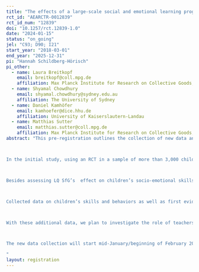 ```yaml
---
title: "The effects of a large-scale social and emotional learning program on educational outcomes"
rct_id: "AEARCTR-0012839"
rct_id_num: "12839"
doi: "10.1257/rct.12839-1.0"
date: "2024-01-15"
status: "on_going"
jel: "C93; D90; I21"
start_year: "2018-03-01"
end_year: "2025-12-31"
pi: "Hannah Schildberg-Hörisch"
pi_other:
  - name: Laura Breitkopf
    email: breitkopf@coll.mpg.de
    affiliation: Max Planck Institute for Research on Collective Goods, Bonn
  - name: Shyamal Chowdhury
    email: shyamal.chowdhury@sydney.edu.au
    affiliation: The University of Sydney
  - name: Daniel Kamhöfer
    email: kamhoefer@dice.hhu.de
    affiliation: University of Kaiserslautern-Landau
  - name: Matthias Sutter
    email: matthias.sutter@coll.mpg.de
    affiliation: Max Planck Institute for Research on Collective Goods, Bonn
abstract: "This pre-registration outlines the collection of new data and the formulation of additional hypotheses for our intervention study of the Lions Quest Skills for Growing (LQ SfG) program in elementary schools in Bangladesh. While the previous pre-registration (AEARCTR-0003129) and data collection aimed at describing our analysis of the short-term effects of the intervention on students’ socio-emotional development, this pre-registration considers effects of the intervention on teachers’ teaching style and their beliefs, attitudes, and behaviors with respect to teaching. 

In the initial study, using an RCT in a sample of more than 3,000 children attending 135 schools, we assess the direct effectiveness of the LQ SfG program. LQ SfG is a school-based social and emotional learning (SEL) program that was taught in grades 2 to 5 of 69 randomly assigned elementary schools in Bangladesh during the academic year 2019 with specific lessons on, e.g., self-discipline, impulse-control, goal-setting, working cooperatively, empathy, perspective-taking, and self-confidence. The program is characterized by interactive and diverse teaching with example stories, open discussions, role plays, and group work. 

Besides assessing LQ SfG’s  effect on children’s socio-emotional skills such as self-control or prosociality, we also measure elementary school children’s educational performance by official school exam results in six subjects and by achievement test scores in Bengali and math. 

Collected data on children’s skills and behaviors as well as first evidence from preliminary teacher surveys directly following the intervention suggest that teachers and an enhanced teaching style may play a role in explaining positive treatment effects on school exams and achievement test scores. The initial surveys covered only information on teachers’ socio demographics (age, gender, education, and experience), their absences, their attitudes towards teaching in a brief, rather ad-hoc manner and, for LQ teachers, their identification with the program and possible implementation problems they came across. To follow up on this, we will collect from our 135 sample schools and from teachers who taught at these schools during the intervention period a) refined matching data to link teachers to students (we currently only know whether students and teachers attended the same school in 2019 but not whether a specific teacher taught a specific student), b) measures of teaching style, beliefs, attitudes, behaviors, and personality, c) general information on schooling during the past Covid-19 pandemic years, and d) if feasible, pre-treatment and further post-treatment school exam results. 

With these additional data, we plan to investigate the role of teachers and whether teaching style is related to both the intervention and children’s educational attainment. By improved knowledge of the matching of teachers to the students they taught, we can use individual-level teacher data instead of aggregates at school level which we are restricted to with our current data base.

The new data collection will start mid-January/beginning of February 2024.
"
layout: registration
---
```


